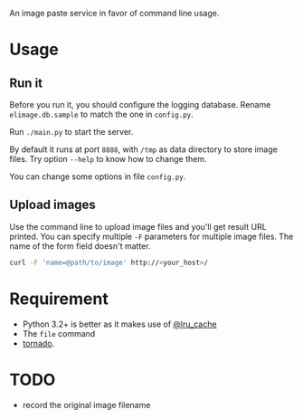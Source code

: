 An image paste service in favor of command line usage.

Usage
=====
Run it
------
Before you run it, you should configure the logging database. Rename
`elimage.db.sample` to match the one in `config.py`.

Run `./main.py` to start the server.

By default it runs at port `8888`, with `/tmp` as data directory to store image
files. Try option `--help` to know how to change them.

You can change some options in file `config.py`.

Upload images
-------------
Use the command line to upload image files and you'll get result URL printed.
You can specify multiple `-F` parameters for multiple image files. The name of
the form field doesn't matter.

```sh
curl -F 'name=@path/to/image' http://<your_host>/
```

Requirement
===========
* Python 3.2+ is better as it makes use of [@lru_cache](http://docs.python.org/py3k/library/functools.html#functools.lru_cache)
* The `file` command
* [tornado](https://github.com/facebook/tornado).

TODO
====
* record the original image filename
